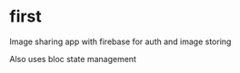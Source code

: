 # first

Image sharing app with firebase for auth and image storing

Also uses bloc state management
